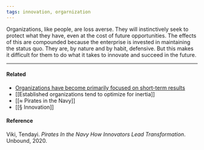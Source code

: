 ```yaml
---
tags: innovation, orgarnization
---
```


Organizations, like people, are loss averse. They will instinctively seek to
protect what they have, even at the cost of future opportunities. The effects of
this are compounded because the enterprise is invested in maintaining the status
quo. They are, by nature and by habit, defensive. But this makes it difficult
for them to do what it takes to innovate and succeed in the future.

---

#### Related

- [Organizations have become primarily focused on short-term results](https://publish.obsidian.md/mobydiction/notes/Organizations+have+become+primarily+focused+on+short-term+results)
- [[Established organizations tend to optimize for inertia]]
- [[≈ Pirates in the Navy]]
- [[§ Innovation]]

#### Reference

Viki, Tendayi. _Pirates In the Navy How Innovators Lead Transformation_.
Unbound, 2020.
